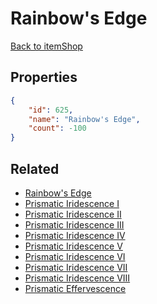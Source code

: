 # Rainbow's Edge

<no description available>

[Back to itemShop](../item-shops.md)

## Properties

```json
{
    "id": 625,
    "name": "Rainbow's Edge",
    "count": -100
}
```

## Related

- [Rainbow's Edge](../items/18763-rainbow-s-edge.md)
- [Prismatic Iridescence I](../items/17121-prismatic-iridescence-i.md)
- [Prismatic Iridescence II](../items/17122-prismatic-iridescence-ii.md)
- [Prismatic Iridescence III](../items/17123-prismatic-iridescence-iii.md)
- [Prismatic Iridescence IV](../items/17124-prismatic-iridescence-iv.md)
- [Prismatic Iridescence V](../items/17125-prismatic-iridescence-v.md)
- [Prismatic Iridescence VI](../items/17126-prismatic-iridescence-vi.md)
- [Prismatic Iridescence VII](../items/17127-prismatic-iridescence-vii.md)
- [Prismatic Iridescence VIII](../items/17128-prismatic-iridescence-viii.md)
- [Prismatic Effervescence](../items/21895-prismatic-effervescence.md)

